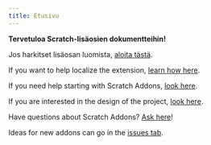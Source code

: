 ```yaml
---
title: Etusivu
---
```

**Tervetuloa Scratch-lisäosien dokumentteihin!**

Jos harkitset lisäosan luomista, [aloita tästä](kehitä/aloita/lisäosan-luominen).

If you want to help localize the extension, [learn how here](localization/joining-the-localization-team).

If you need help starting with Scratch Addons, [look here](getting-started/quick-start).

If you are interested in the design of the project, [look here](reference/design).

Have questions about Scratch Addons? [Ask here](https://github.com/ScratchAddons/ScratchAddons/discussions)!

Ideas for new addons can go in the [issues tab](https://github.com/ScratchAddons/ScratchAddons/issues).